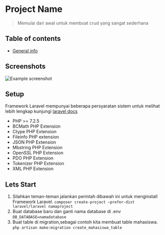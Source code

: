 # Project Name
> Memulai dari awal untuk membuat crud yang sangat sederhana

## Table of contents
* [General info](#general-info)


## Screenshots
![Example screenshot](./img/screenshot.png)


## Setup
Framework Laravel mempunyai beberapa persyaratan sistem
untuk melihat lebih lengkap kunjungi [laravel docs](https://laravel.com/docs/7.x)

* PHP >= 7.2.5
* BCMath PHP Extension
* Ctype PHP Extension
* Fileinfo PHP extension
* JSON PHP Extension
* Mbstring PHP Extension
* OpenSSL PHP Extension
* PDO PHP Extension
* Tokenizer PHP Extension
* XML PHP Extension

## Lets Start
1. Silahkan teman-teman jalankan perintah dibawah ini untuk menginstall Framework Laravel.
`composer create-project —prefer-dist laravel/laravel namaproject`
2. Buat database baru dan ganti nama database di .env
`DB_DATABASE=namadatabase`
3. Buat table di migration,sebagai contoh kita membuat table mahasiswa.
`php artisan make:migration create_mahasiswa_table`


